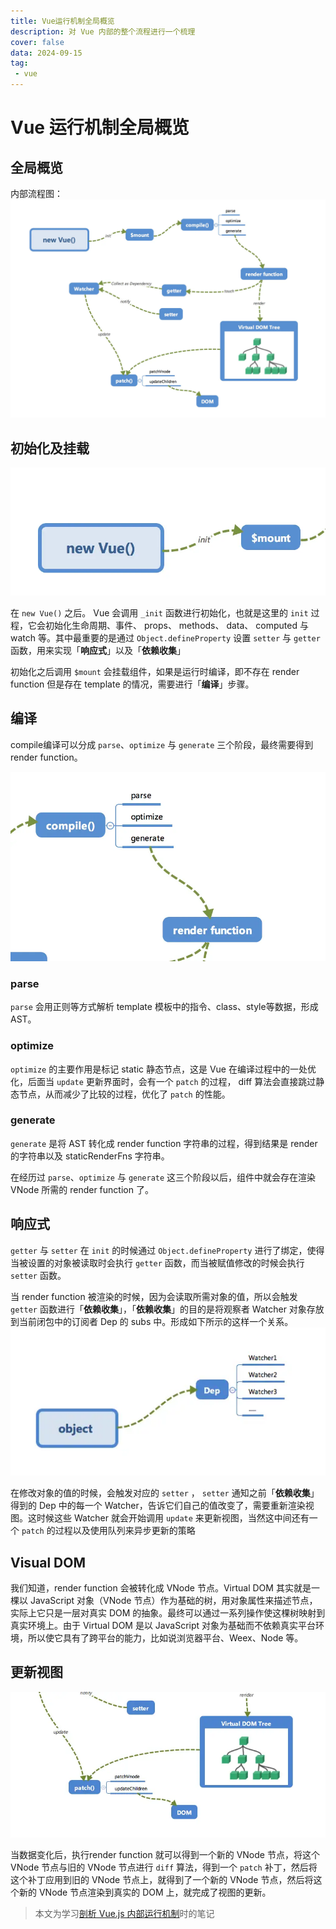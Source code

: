 ```yaml
---
title: Vue运行机制全局概览
description: 对 Vue 内部的整个流程进行一个梳理
cover: false
data: 2024-09-15
tag:
 - vue
---
```


# Vue 运行机制全局概览

## 全局概览

内部流程图：
![process](./assets/process_overview.png)

## 初始化及挂载

![init](./assets/init_mount.png)

在 `new Vue()` 之后。 Vue 会调用 `_init` 函数进行初始化，也就是这里的 `init` 过程，它会初始化生命周期、事件、 props、 methods、 data、 computed 与 watch 等。其中最重要的是通过 `Object.defineProperty` 设置 `setter` 与 `getter` 函数，用来实现「**响应式**」以及「**依赖收集**」

初始化之后调用 `$mount` 会挂载组件，如果是运行时编译，即不存在 render function 但是存在 template 的情况，需要进行「**编译**」步骤。

## 编译

compile编译可以分成 `parse`、`optimize` 与 `generate` 三个阶段，最终需要得到 render function。

![compile](./assets/compile.png)

### parse

`parse` 会用正则等方式解析 template 模板中的指令、class、style等数据，形成AST。

### optimize

`optimize` 的主要作用是标记 static 静态节点，这是 Vue 在编译过程中的一处优化，后面当 `update` 更新界面时，会有一个 `patch` 的过程， diff 算法会直接跳过静态节点，从而减少了比较的过程，优化了 `patch` 的性能。

### generate

`generate` 是将 AST 转化成 render function 字符串的过程，得到结果是 render 的字符串以及 staticRenderFns 字符串。

在经历过 `parse`、`optimize` 与 `generate` 这三个阶段以后，组件中就会存在渲染 VNode 所需的 render function 了。


## 响应式

`getter` 与 `setter` 在 `init` 的时候通过 `Object.defineProperty` 进行了绑定，使得当被设置的对象被读取时会执行 `getter` 函数，而当被赋值修改的时候会执行 `setter` 函数。

当 render function 被渲染的时候，因为会读取所需对象的值，所以会触发 `getter` 函数进行「**依赖收集**」，「**依赖收集**」的目的是将观察者 Watcher 对象存放到当前闭包中的订阅者 Dep 的 subs 中。形成如下所示的这样一个关系。
![dep](./assets/dep.png)

在修改对象的值的时候，会触发对应的 `setter` ， `setter` 通知之前「**依赖收集**」得到的 Dep 中的每一个 Watcher，告诉它们自己的值改变了，需要重新渲染视图。这时候这些 Watcher 就会开始调用 `update` 来更新视图，当然这中间还有一个 `patch` 的过程以及使用队列来异步更新的策略

## Visual DOM

我们知道，render function 会被转化成 VNode 节点。Virtual DOM 其实就是一棵以 JavaScript 对象（VNode 节点）作为基础的树，用对象属性来描述节点，实际上它只是一层对真实 DOM 的抽象。最终可以通过一系列操作使这棵树映射到真实环境上。由于 Virtual DOM 是以 JavaScript 对象为基础而不依赖真实平台环境，所以使它具有了跨平台的能力，比如说浏览器平台、Weex、Node 等。

## 更新视图

![update](./assets/update.png)

当数据变化后，执行render function 就可以得到一个新的 VNode 节点，将这个 VNode 节点与旧的 VNode 节点进行 `diff` 算法，得到一个 `patch` 补丁，然后将这个补丁应用到旧的 VNode 节点上，就得到了一个新的 VNode 节点，然后将这个新的 VNode 节点渲染到真实的 DOM 上，就完成了视图的更新。

> 本文为学习[剖析 Vue.js 内部运行机制](https://juejin.cn/book/6844733705089449991)时的笔记